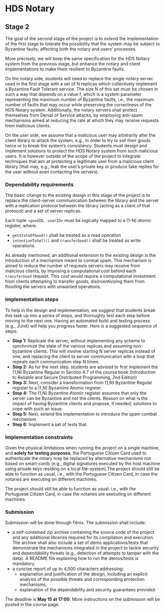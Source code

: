 # HDS Notary

## Stage 2

The goal of the second stage of the project is to extend the implementation of the
first stage to tolerate the possibility that the system may be subject to Byzantine
faults, affecting both the notary and users’ processes.

More precisely, we will keep the same specification for the HDS Notary system from
the previous stage, but enhance the notary and client implementations to make
them resilient to Byzantine faults.

On the notary side, students will need to replace the single notary server used in the
first stage with a set of N replicas which collectively implement a Byzantine Fault
Tolerant service. The size N of this set must be chosen in such a way that depends
on a value f, which is a system parameter representing the maximum number of
Byzantine faults, i.e., the maximum number of faults that may occur while preserving
the correctness of the HDS Notary system. Additionally, the notary servers shall
protect themselves from Denial of Service attacks, by employing anti-spam
mechanisms aimed at reducing the rate at which they may receive requests from
malicious clients.

On the user side, we assume that a malicious user may arbitrarily alter the client
library to attack the system, e.g., in order to try to sell their goods twice or to break
the system’s consistency. Students must design and implement solutions to protect
the HDS Notary system from such malicious users. It is however outside of the
scope of the project to integrate techniques that aim at protecting a legitimate user
from a malicious client library (that may, e.g., leak the user’s private key or produce
fake replies for the user without even contacting the servers).

### Dependability requirements

The basic change to the existing design in this stage of the project is to replace the
client-server communication between the library and the server with a replication
protocol between the library (acting as a client of that protocol) and a set of server
replicas.

Each tuple `<goodID, userID>` must be logically mapped to a (1-N) atomic register,
where:

- `getStateOfGood()` shall be treated as a read operation
- `intentionToSell()` and `transferGood()` shall be treated as write operations.

As already mentioned, an additional extension to the existing design is the introduction of a mechanism meant to combat spam. This mechanism is aimed to  reduce the number of requests servers may receive from malicious clients, by  imposing a computational cost behind each  `transferGood` request. This cost  would require a computational investment from clients attempting to transfer goods,  disincentivizing them from flooding the servers with unwanted operations.

### Implementation steps

To help in the design and implementation, we suggest that students break this task
up into a series of steps, and thoroughly test each step before moving to the next
one. Having an automated build and testing process (e.g., JUnit) will help you
progress faster. Here is a suggested sequence of steps:

- **Step 1:** Replicate the server, without implementing any scheme to synchronize the state of the various replicas and assuming non-byzantine clients. This will involve starting N server replicas instead of one, and replacing the client to server communication with a loop that repeats each communication step N times.
- **Step 2:** As for the next step, students are advised to first implement the (1,N) Byzantine Regular in Section 4.7 of the course book (Introduction to Reliable and Secure Distributed Programming, 2nd Edition)
- **Step 3:** Next, consider a transformation from (1,N) Byzantine Regular register to a (1,N) Byzantine Atomic register.
- **Step 4:** The (1,N) Byzantine Atomic register assumes that only the server can be Byzantine and not the clients. Reason on what is the impact of having Byzantine clients and propose, if needed, solutions to cope with such an issue.
- **Step 5:**  Next, extend the implementation to introduce the spam combat mechanism.
- **Step 6:** Implement a set of tests that

### Implementation constraints

Given the physical limitations when running the project on a single machine, and **solely for testing purposes**, the Portuguese Citizen Card used to authenticate the notary may be replaced by alternative mechanisms not based on smart-cards (e.g., digital signatures executed by the host machine using private keys residing on a local file-system).The project should still be able to function as usual, i.e., with the Portuguese Citizen Card, in case the notaries are executing on different machines.

The project should still be able to function as usual, i.e., with the Portuguese Citizen
Card, in case the notaries are executing on different machines.

### Submission

Submission will be done through Fénix. The submission shall include:

- a self-contained zip archive containing the source code of the project and any additional libraries required for its compilation and execution. The archive shall also include a set of demo applications/tests that demonstrate the mechanisms integrated in the project to tackle security and dependability threats (e.g., detection of attempts to tamper with the data). A README file explaining how to run the demos/tests is mandatory.
- a concise report of up to 4,000 characters addressing:
    - explanation and justification of the design, including an explicit analysis of the possible threats and corresponding protection mechanisms,
    - explanation of the dependability and security guarantees provided.

The deadline is  **May 15 at 17:00**. More instructions on the submission will be posted
in the course page.